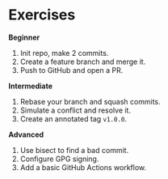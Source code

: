 # Exercises

**Beginner**
1) Init repo, make 2 commits.  
2) Create a feature branch and merge it.  
3) Push to GitHub and open a PR.

**Intermediate**
1) Rebase your branch and squash commits.  
2) Simulate a conflict and resolve it.  
3) Create an annotated tag `v1.0.0`.

**Advanced**
1) Use bisect to find a bad commit.  
2) Configure GPG signing.  
3) Add a basic GitHub Actions workflow.

